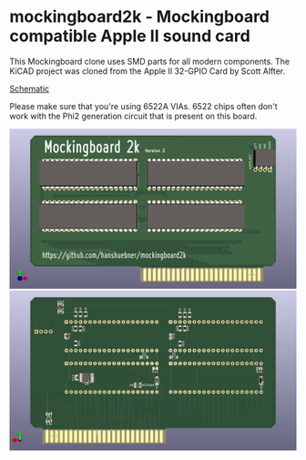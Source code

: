 # mockingboard2k - Mockingboard compatible Apple II sound card

This Mockingboard clone uses SMD parts for all modern components.  The KiCAD
project was cloned from the Apple II 32-GPIO Card by Scott Alfter.

[Schematic](mockingboard2k.pdf)

Please make sure that you're using 6522A VIAs.  6522 chips often don't work
with the Phi2 generation circuit that is present on this board.

![PCB front](images/mockingboard2k-front.png "PCB Front")
![PCB back](images/mockingboard2k-back.png "PCB Back")
